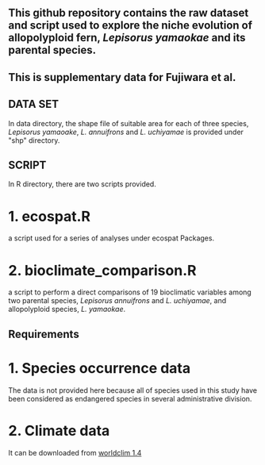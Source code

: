 ## This github repository contains the raw dataset and script used to explore the niche evolution of allopolyploid fern, *Lepisorus yamaokae* and its parental species.
## This is supplementary data for Fujiwara et al. 

## DATA SET
In data directory, the shape file of suitable area for each of three species, *Lepisorus yamaoake*, *L. annuifrons* and *L. uchiyamae* is provided under "shp" directory. 

## SCRIPT
In R directory, there are two scripts provided.
# 1. ecospat.R
a script used for a series of analyses under ecospat Packages. 
# 2. bioclimate_comparison.R
a script to perform a direct comparisons of 19 bioclimatic variables among two parental species, *Lepisorus annuifrons* and *L. uchiyamae*, and allopolyploid species, *L. yamaokae*.
## Requirements
# 1. Species occurrence data
The data is not provided here because all of species used in this study have been considered as endangered species in several administrative division.
# 2. Climate data
It can be downloaded from [worldclim 1.4](http://www.worldclim.com/current) 
